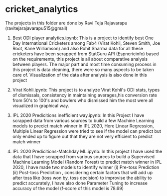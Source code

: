 # cricket_analytics
The projects in this folder are done by Ravi Teja Rajavarapu (ravitejarajavarapu515@gmail)
1) Best ODI player analytics.ipynb: This is a project to identify best One Day International Cricketers among Fab4 (Virat Kohli, Steven Smith, Joe Root, Kane Williamson) and also Rohit Sharma
data for all these cricketers have been scrapped from StatGuru API (Espncricinfo) based on the requirements, this project is all about comparative analysis between players. 
The major part and most time consuming process in this project is data cleaning, there were so many aspects to be taken care of. Visualization of the data after analysis is also done in this project

2) Virat Kohli.ipynb: This project is to analyze Virat Kohli's ODI stats, types of dismissals, consistency in maintaining averages,his conversion rate from 50's to 100's and bowlers who dismissed him the most were all visualized in graphical way.

3) IPL 2020 Predicitions inefficient way.ipynb: In this Project I have scrapped data from various sources to build a few  Machine Learning models to precict match winner in IPL 2020, 
Here Linear Regression, Multiple Linear Regression were tried to see if the model can predict but only ended up to figure out that they are not very efficient to predict match winner

4) IPL 2020 Predicitions-Matchday ML.ipynb: In this project I have used the data that I have scrapped from various sources to build a Supervised Machine Learning Model (Random Forest) to predict match winner in IPL 2020,
I have made two models to identify winner (i) Pre-toss Prediction (ii) Post-toss Prediction , considering certain factors that will add up after toss like (toss won by, toss decision) to improvise the ability to predict accurately,
I have also done Parameter Tuning to increase accuracy of the model (f-score of this model is 78.69)
